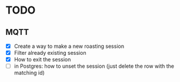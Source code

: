 # TODO

## MQTT
- [x] Create a way to make a new roasting session
- [x] Filter already existing session
- [x] How to exit the session
- [ ] in Postgres: how to unset the session (just delete the row with the matching id)
